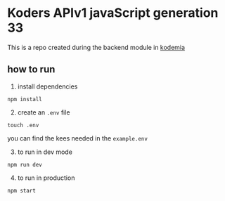 
# Koders APIv1 javaScript generation 33
This is a repo created during the backend module in [kodemia](https://kodemia.mx)

## how to run

1. install dependencies
```
npm install
```
2. create an `.env` file
```
touch .env
```
you can find the kees needed in the `example.env`

3. to run in dev mode 
```
npm run dev
```

4. to run in production
```
npm start
```